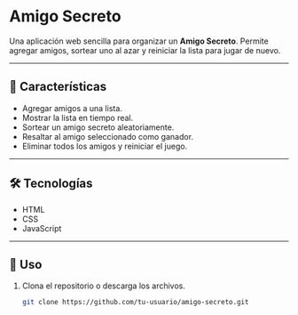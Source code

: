 # Amigo Secreto

Una aplicación web sencilla para organizar un **Amigo Secreto**. Permite agregar amigos, sortear uno al azar y reiniciar la lista para jugar de nuevo.

---

## 📌 Características

- Agregar amigos a una lista.
- Mostrar la lista en tiempo real.
- Sortear un amigo secreto aleatoriamente.
- Resaltar al amigo seleccionado como ganador.
- Eliminar todos los amigos y reiniciar el juego.

---

## 🛠 Tecnologías

- HTML
- CSS
- JavaScript 

---

## 🚀 Uso

1. Clona el repositorio o descarga los archivos.
   ```bash
   git clone https://github.com/tu-usuario/amigo-secreto.git
